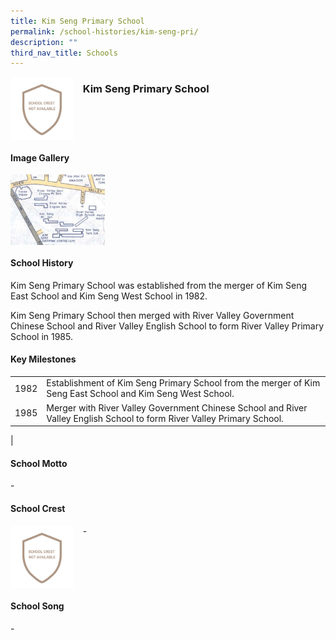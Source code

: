 ```yaml
---
title: Kim Seng Primary School
permalink: /school-histories/kim-seng-pri/
description: ""
third_nav_title: Schools
---
```

<img src="/images/kimsengpri1.png" style="width:20%;margin-right:15px;" align = "left">

### **Kim Seng Primary School**

<br clear="left">

#### **Image Gallery**

<p><a href="/images/kimsengpri2.jpg">  
<img src="/images/kimsengpri2.jpg" style="width:30%;margin-right:15px;" align = "left">
</a></p>

<br clear="left">

#### **School History**
Kim Seng Primary School was established from the merger of Kim Seng East School and Kim Seng West School in 1982.  
  
Kim Seng Primary School then merged with River Valley Government Chinese School and River Valley English School to form River Valley Primary School in 1985.

#### **Key Milestones**

|  |  |
|:---:|---|
| 1982 | Establishment of Kim Seng Primary School from the merger of Kim Seng East School and Kim Seng West School. |
| 1985 | Merger with River Valley Government Chinese School and River Valley English School to form River Valley Primary School. |
|

#### **School Motto**
\-

#### **School Crest**
<img src="/images/kimsengpri1.png" style="width:20%;margin-right:15px;" align = "left">

\-

<br clear="left">

#### **School Song**
\-